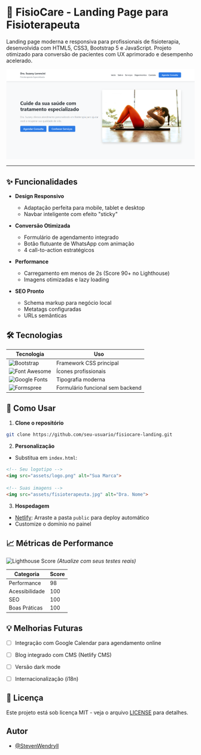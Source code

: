 # 🌿 FisioCare - Landing Page para Fisioterapeuta

Landing page moderna e responsiva para profissionais de fisioterapia, desenvolvida com HTML5, CSS3, Bootstrap 5 e JavaScript. Projeto otimizado para conversão de pacientes com UX aprimorado e desempenho acelerado.

![Preview](/img/img-preview.png)

---

## ✨ Funcionalidades

- **Design Responsivo**
  - Adaptação perfeita para mobile, tablet e desktop
  - Navbar inteligente com efeito "sticky"
  
- **Conversão Otimizada**
  - Formulário de agendamento integrado
  - Botão flutuante de WhatsApp com animação
  - 4 call-to-action estratégicos

- **Performance**
  - Carregamento em menos de 2s (Score 90+ no Lighthouse)
  - Imagens otimizadas e lazy loading

- **SEO Pronto**
  - Schema markup para negócio local
  - Metatags configuradas
  - URLs semânticas


## 🛠 Tecnologias

| Tecnologia      | Uso                         |
|-----------------|-----------------------------|
| ![Bootstrap](https://img.shields.io/badge/Bootstrap-5.3-blueviolet) | Framework CSS principal      |
| ![Font Awesome](https://img.shields.io/badge/Font_Awesome-6.4-339AF0) | Ícones profissionais          |
| ![Google Fonts](https://img.shields.io/badge/Google_Fonts-Poppins-4285F4) | Tipografia moderna            |
| ![Formspree](https://img.shields.io/badge/Formspree-Integração-green) | Formulário funcional sem backend |


## 🚀 Como Usar

1. **Clone o repositório**

```bash
git clone https://github.com/seu-usuario/fisiocare-landing.git
````

2. **Personalização**

* Substitua em `index.html`:

```html
<!-- Seu logotipo -->
<img src="assets/logo.png" alt="Sua Marca">

<!-- Suas imagens -->
<img src="assets/fisioterapeuta.jpg" alt="Dra. Nome">
```

3. **Hospedagem**

* [Netlify](https://www.netlify.com/): Arraste a pasta `public` para deploy automático
* Customize o domínio no painel


## 📈 Métricas de Performance

![Lighthouse Score](https://img.shields.io/badge/Lighthouse-98-green)
*(Atualize com seus testes reais)*

| Categoria      | Score |
| -------------- | ----- |
| Performance    | 98    |
| Acessibilidade | 100   |
| SEO            | 100   |
| Boas Práticas  | 100   |


## 💡 Melhorias Futuras

* [ ] Integração com Google Calendar para agendamento online
* [ ] Blog integrado com CMS (Netlify CMS)
* [ ] Versão dark mode
* [ ] Internacionalização (i18n)


## 📄 Licença

Este projeto está sob licença MIT - veja o arquivo [LICENSE](LICENSE) para detalhes.


## Autor

- [@StevenWendryll](https://github.com/StevenWendryll)
